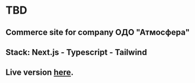 # TBD

## Commerce site for company ОДО "Атмосфера"

## Stack: Next.js - Typescript - Tailwind

## Live version [here](https://pages.github.com/](https://atms.by/)https://atms.by/).
